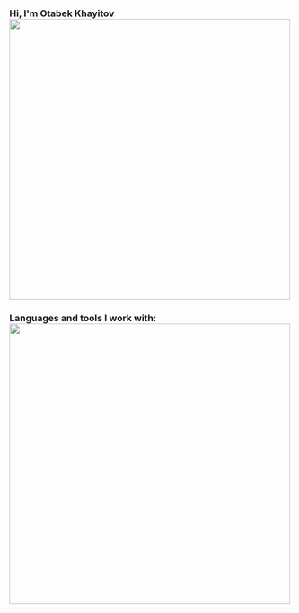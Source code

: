 ### Hi, I'm Otabek Khayitov  <img src="https://media1.giphy.com/media/SwZBtqe4yvEWP7q07X/giphy.gif?cid=ecf05e47grz9w5jtr4iehj6n87g7aa4c6iqccfif2yh47qrh&ep=v1_stickers_search&rid=giphy.gif&ct=s" width="500px">
### Languages and tools I work with:  <img src="https://media1.giphy.com/media/SwZBtqe4yvEWP7q07X/giphy.gif?cid=ecf05e47grz9w5jtr4iehj6n87g7aa4c6iqccfif2yh47qrh&ep=v1_stickers_search&rid=giphy.gif&ct=s" width="500px"> 


